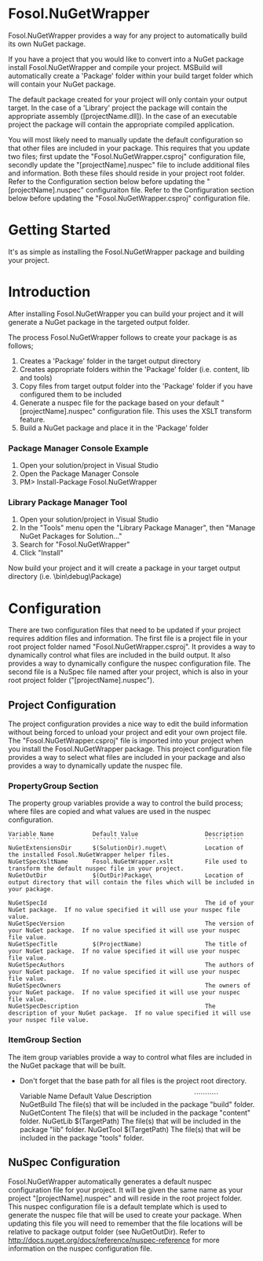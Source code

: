 # Fosol.NuGetWrapper
Fosol.NuGetWrapper provides a way for any project to automatically build its own NuGet package.

If you have a project that you would like to convert into a NuGet package install Fosol.NuGetWrapper and compile your project.
MSBuild will automatically create a 'Package' folder within your build target folder which will contain your NuGet package.

The default package created for your project will only contain your output target.
In the case of a 'Library' project the package will contain the appropriate assembly ([projectName.dll]).
In the case of an executable project the package will contain the appropriate compiled application.

You will most likely need to manually update the default configuration so that other files are included in your package.
This requires that you update two files; first update the "Fosol.NuGetWrapper.csproj" configuration file, secondly update the "[projectName].nuspec" file to include additional files and information.
Both these files should reside in your project root folder.
Refer to the Configuration section below before updating the "[projectName].nuspec" configuraiton file.
Refer to the Configuration section below before updating the "Fosol.NuGetWrapper.csproj" configuration file. 

# Getting Started
It's as simple as installing the Fosol.NuGetWrapper package and building your project.

# Introduction
After installing Fosol.NuGetWrapper you can build your project and it will generate a NuGet package in the targeted output folder.

The process Fosol.NuGetWrapper follows to create your package is as follows;

1. Creates a 'Package' folder in the target output directory
2. Creates appropriate folders within the 'Package' folder (i.e. content, lib and tools)
3. Copy files from target output folder into the 'Package' folder if you have configured them to be included
4. Generate a nuspec file for the package based on your default "[projectName].nuspec" configuration file.  This uses the XSLT transform feature.
5. Build a NuGet package and place it in the 'Package' folder

### Package Manager Console Example
1. Open your solution/project in Visual Studio
2. Open the Package Manager Console
3. PM> Install-Package Fosol.NuGetWrapper

### Library Package Manager Tool
1. Open your solution/project in Visual Studio
2. In the "Tools" menu open the "Library Package Manager", then "Manage NuGet Packages for Solution..."
3. Search for "Fosol.NuGetWrapper"
4. Click "Install"

Now build your project and it will create a package in your target output directory (i.e. \bin\debug\Package\)

# Configuration
There are two configuration files that need to be updated if your project requires addition files and information.
The first file is a project file in your root project folder named "Fosol.NuGetWrapper.csproj". 
It provides a way to dynamically control what files are included in the build output.
It also provides a way to dynamically configure the nuspec configuration file.
The second file is a NuSpec file named after your project, which is also in your root project folder ("[projectName].nuspec").

## Project Configuration
The project configuration provides a nice way to edit the build information without being forced to unload your project and edit your own project file.
The "Fosol.NuGetWrapper.csproj" file is imported into your project when you install the Fosol.NuGetWrapper package.
This project configuration file provides a way to select what files are included in your package and also provides a way to dynamically update the nuspec file.

### PropertyGroup Section
The property group variables provide a way to control the build process; where files are copied and what values are used in the nuspec configuration.
    
    Variable Name			Default Value					Description    
    `````````````           `````````````                   ```````````
    NuGetExtensionsDir      $(SolutionDir).nuget\           Location of the installed Fosol.NuGetWrapper helper files.
    NuGetSpecXsltName       Fosol.NuGetWrapper.xslt         File used to transform the default nuspec file in your project.
    NuGetOutDir             $(OutDir)Package\               Location of output directory that will contain the files which will be included in your package.
    
    NuGetSpecId                                             The id of your NuGet package.  If no value specified it will use your nuspec file value.
    NuGetSpecVersion                                        The version of your NuGet package.  If no value specified it will use your nuspec file value.
    NuGetSpecTitle          $(ProjectName)                  The title of your NuGet package.  If no value specified it will use your nuspec file value.
    NuGetSpecAuthors                                        The authors of your NuGet package.  If no value specified it will use your nuspec file value.
    NuGetSpecOwners                                         The owners of your NuGet package.  If no value specified it will use your nuspec file value.
    NuGetSpecDescription                                    The description of your NuGet package.  If no value specified it will use your nuspec file value.
    
    
### ItemGroup Section
The item group variables provide a way to control what files are included in the NuGet package that will be built.
* Don't forget that the base path for all files is the project root directory.
    
    Variable Name           Default Value                   Description
    `````````````           `````````````                   ```````````
    NuGetBuild												The file(s) that will be included in the package "build" folder.
    NuGetContent                                            The file(s) that will be included in the package "content" folder.
    NuGetLib                $(TargetPath)                   The file(s) that will be included in the package "lib" folder.
    NuGetTool               $(TargetPath)                   The file(s) that will be included in the package "tools" folder.


## NuSpec Configuration
Fosol.NuGetWrapper automatically generates a default nuspec configuration file for your project.
It will be given the same name as your project "[projectName].nuspec" and will reside in the root project folder.
This nuspec configuration file is a default template which is used to generate the nuspec file that will be used to create your package.
When updating this file you will need to remember that the file locations will be relative to package output folder (see NuGetOutDir).
Refer to <http://docs.nuget.org/docs/reference/nuspec-reference> for more information on the nuspec configuration file.